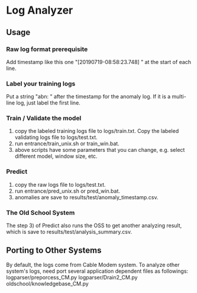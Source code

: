 # **Log Analyzer**

## **Usage**

### Raw log format prerequisite
Add timestamp like this one "[20190719-08:58:23.748] " at the start of each line.

### Label your training logs
Put a string "abn: " after the timestamp for the anomaly log. If it is a multi-line log, just label the first line.

### Train / Validate the model
1) copy the labeled training logs file to logs/train.txt. Copy the labeled validating logs file to logs/test.txt.
2) run entrance/train_unix.sh or train_win.bat.
3) above scripts have some parameters that you can change, e.g. select different model, window size, etc.

### Predict
1) copy the raw logs file to logs/test.txt.
2) run entrance/pred_unix.sh or pred_win.bat.
3) anomalies are save to results/test/anomaly_timestamp.csv.

### The Old School System
The step 3) of Predict also runs the OSS to get another analyzing result, which is save to results/test/analysis_summary.csv.

## **Porting to Other Systems**

By default, the logs come from Cable Modem system. To analyze other system's logs, need port several application dependent
files as followings:
logparser/preporcess_CM.py
logparser/Drain2_CM.py
oldschool/knowledgebase_CM.py